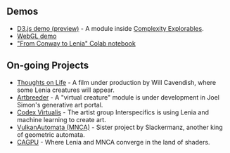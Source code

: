 ## Demos

- [D3.js demo (preview)](https://chakazul.github.io/lenia-CE/lenia.html) - A module inside [Complexity Explorables](https://www.complexity-explorables.org/).
- [WebGL demo](https://chakazul.github.io/Lenia/WebGL/?pixel=1)
- ["From Conway to Lenia" Colab notebook](https://github.com/OpenLenia/Lenia-Tutorial)

## On-going Projects

- [Thoughts on Life](https://www.thoughtsonlifefilm.com/)  - A film under production by Will Cavendish, where some Lenia creatures will appear.
- [Artbreeder](https://www.artbreeder.com/)  - A "virtual creature" module is under development in Joel Simon's generative art portal.
- [Codex Virtualis](http://interspecifics.cc/work/codex-virtualis-_/)  - The artist group Interspecifics is using Lenia and machine learning to create art.
- [VulkanAutomata (MNCA)](https://github.com/Slackermanz/VulkanAutomata)  - Sister project by Slackermanz, another king of geometric automata.
- [CAGPU](https://github.com/OpenLenia/CAGPU)  - Where Lenia and MNCA converge in the land of shaders.

